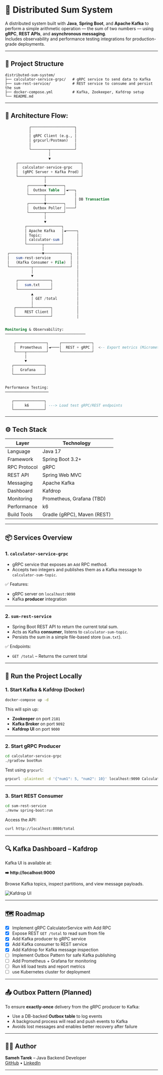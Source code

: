# 🧮 Distributed Sum System

A distributed system built with **Java**, **Spring Boot**, and **Apache Kafka** to perform a simple arithmetic operation — the sum of two numbers — using **gRPC**, **REST APIs**, and **asynchronous messaging**.  
Includes observability and performance testing integrations for production-grade deployments.

---

## 📁 Project Structure

```
distributed-sum-system/
├── calculator-service-grpc/   # gRPC service to send data to Kafka
├── sum-rest-service/          # REST service to consume and persist the sum
├── docker-compose.yml         # Kafka, Zookeeper, Kafdrop setup
└── README.md
```
---
## 📌 Architecture Flow:

```sql
           ┌────────────────────┐
           │                    │
           │ gRPC Client (e.g., │
           │ grpcurl/Postman)   │
           │                    │
           └────────┬───────────┘
                    │
                    ▼
     ┌─────────────────────────────┐
     │  calculator-service-grpc    │
     │  (gRPC Server + Kafka Prod) │
     └────────────┬────────────────┘
                  │
          ┌───────▼────────┐
          │  Outbox Table  │◄───┐
          └───────┬────────┘    │
                  │             │ DB Transaction
          ┌───────▼────────┐    │
          │  Outbox Poller │────┘
          └───────┬────────┘
                  │
                  ▼
         ┌────────────────┐
         │ Apache Kafka   │◄─────┐
         │ Topic:         │      │
         │ calculator-sum │      │
         └───────┬────────┘      │
                 │               │
 ┌───────────────▼────────────┐  │
 │   sum-rest-service         │  │
 │   (Kafka Consumer + File)  │  │
 └──────────┬─────────────────┘  │
            │                    │
            ▼                    │
     ┌───────────────┐           │
     │   sum.txt     │           │
     └───────────────┘           │
            ▲                    │
            │ GET /total         │
            │                    │
    ┌───────┴────────┐           │
    │    REST Client │           │
    └────────────────┘           │


Monitoring & Observability:
─────────────────────────────────────

    ┌──────────────┐     ┌──────────────┐
    │  Prometheus  │◄────│  REST + gRPC │  <-- Export metrics (Micrometer)
    └────┬─────────┘     └──────────────┘
         │
         ▼
   ┌──────────────┐
   │   Grafana    │
   └──────────────┘


Performance Testing:
────────────────────

   ┌──────────────┐
   │     k6       │ ---> Load test gRPC/REST endpoints
   └──────────────┘


```

---

## ⚙️ Tech Stack

| Layer         | Technology                  |
|---------------|-----------------------------|
| Language      | Java 17                     |
| Framework     | Spring Boot 3.2+            |
| RPC Protocol  | gRPC                        |
| REST API      | Spring Web MVC              |
| Messaging     | Apache Kafka                |
| Dashboard     | Kafdrop                     |
| Monitoring    | Prometheus, Grafana (TBD)   |
| Performance   | k6                          |
| Build Tools   | Gradle (gRPC), Maven (REST) |

---

## 📦 Services Overview

### 1. `calculator-service-grpc`

- gRPC service that exposes an `Add` RPC method.
- Accepts two integers and publishes them as a Kafka message to `calculator-sum-topic`.

✅ Features:
- gRPC server on `localhost:9090`
- Kafka **producer** integration

---

### 2. `sum-rest-service`

- Spring Boot REST API to return the current total sum.
- Acts as Kafka **consumer**, listens to `calculator-sum-topic`.
- Persists the sum in a simple file-based store (`sum.txt`).

✅ Endpoints:
- `GET /total` – Returns the current total

---

## 🧪 Run the Project Locally

### 1. Start Kafka & Kafdrop (Docker)

```bash
docker-compose up -d
```

This will spin up:
- **Zookeeper** on port `2181`
- **Kafka Broker** on port `9092`
- **Kafdrop UI** on port `9000`

---

### 2. Start gRPC Producer

```bash
cd calculator-service-grpc
./gradlew bootRun
```

Test using `grpcurl`:

```bash
grpcurl -plaintext -d '{"num1": 5, "num2": 10}' localhost:9090 CalculatorService/Add
```

---

### 3. Start REST Consumer

```bash
cd sum-rest-service
./mvnw spring-boot:run
```

Access the API:

```bash
curl http://localhost:8080/total
```

---

## 🔍 Kafka Dashboard – Kafdrop

Kafka UI is available at:

**➡️ http://localhost:9000**

Browse Kafka topics, inspect partitions, and view message payloads.

![Kafdrop UI](screenshots/kafdrop-ui.png)

---

## 🗺️ Roadmap

- [x] Implement gRPC CalculatorService with Add RPC
- [x] Expose REST `GET /total` to read sum from file
- [x] Add Kafka producer to gRPC service
- [x] Add Kafka consumer to REST service
- [x] Add Kafdrop for Kafka message inspection
- [ ] Implement Outbox Pattern for safe Kafka publishing
- [ ] Add Prometheus + Grafana for monitoring
- [ ] Run k6 load tests and report metrics
- [ ] use Kubernetes cluster for deployment

---

## 📤 Outbox Pattern (Planned)

To ensure **exactly-once** delivery from the gRPC producer to Kafka:

- Use a DB-backed **Outbox table** to log events
- A background process will read and push events to Kafka
- Avoids lost messages and enables better recovery after failure

---

## 👨‍💻 Author

**Sameh Tarek** – Java Backend Developer  
[GitHub](https://github.com/sameh-tarek) • [LinkedIn](https://www.linkedin.com/in/sameh-tarek-mohamed-766a0a234/)

---
